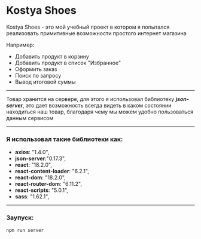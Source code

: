 # Kostya Shoes

Kostya Shoes  - это мой учебный проект в котором я попытался реализовать примитивные возможности простого интернет магазина 

Например:

* Добавить продукт в корзину
* Добавить продукт в список "Избранное"
* Оформить заказ 
* Поиск по запросу 
* Вывод итоговой суммы
____

Товар хранится на сервере, для этого я использовал библиотеку ___json-server___, это дает возможность всегда видеть в каком состоянии находиться наш товар, благодаря чему мы можем удобно пользоваться данным сервисом 
___
### Я использовал такие библиотеки как: 

* **axios**: "1.4.0",
* **json-server**:"0.17.3",
* **react**: "18.2.0",
* **react-content-loader**: "6.2.1",
* **react-dom**: "18.2.0",
* **react-router-dom**: "6.11.2",
* **react-scripts**: "5.0.1",
* **sass**: "1.62.1",

____

### Заупуск: 
`npm run server`





